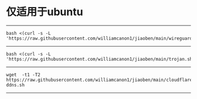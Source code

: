 # 仅适用于ubuntu



-------------------------------------------------------------------------------------------------------------

```
bash <(curl -s -L 'https://raw.githubusercontent.com/williamcanon1/jiaoben/main/wireguard.sh')

```

-------------------------------------------------------------------------------------------------------------

```
bash <(curl -s -L 'https://raw.githubusercontent.com/williamcanon1/jiaoben/main/trojan.sh')

```
------------------------------------------------------------------------------------------------------------

```
wget  -t1 -T2 https://raw.githubusercontent.com/williamcanon1/jiaoben/main/cloudflare-ddns.sh

```
-------------------------------------------------------------------------------------------------------------
